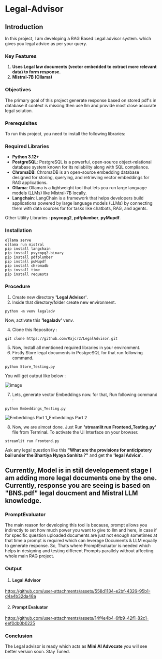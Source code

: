 # Legal-Advisor

## Introduction

In this project, I am developing a RAG Based Legal advisor system. which gives you legal advice as per your query.

### Key Features

1. **Uses Legal law documents (vector embedded to extract more relevant data) to form response.**
2. **Mistral-7B (Ollama)**

### Objectives

The primary goal of this project generate response based on stored pdf's in database if context is missing then use llm and provide most close accurate legal solution.

### Prerequisites
To run this project, you need to install the following libraries:
### Required Libraries

- **Python 3.12+**
- **PostgreSQL**: PostgreSQL is a powerful, open-source object-relational database system known for its reliability along with SQL compliance.
- **ChromaDB**: ChromaDB is an open-source embedding database designed for storing, querying, and retrieving vector embeddings for RAG applications.
- **Ollama**: Ollama is a lightweight tool that lets you run large language models (LLMs) like Mistral-7B locally.
- **Langchain**: LangChain is a framework that helps developers build applications powered by large language models (LLMs) by connecting them with data sources for for tasks like chatbots, RAG, and agents.

Other Utility Libraries : **psycopg2**, **pdfplumber**, **pyMupdf**.

### Installation

   ```
   ollama serve
   ollama run mistral
   pip install langchain
   pip install psycopg2-binary
   pip install pdfplumber
   pip install puMupdf
   pip install chromadb
   pip install time
   pip install requests
   ```

### Procedure

1.   Create new directory **'Legal Advisor'**.
2.   Inside that directory/folder create new environment.
   
   ```
   python -m venv legaladv
   ```

  Now, activate this **'legaladv'** venv.
  
4.   Clone this Repository :

   ```
   git clone https://github.com/Rajcr2/LegalAdvisor.git
   ```
5.   Now, Install all mentioned required libraries in your environment.
6.   Firstly Store legal documents in PostgreSQL for that run following command.
   ```
   python Store_Testing.py
   ``` 
   You will get output like below :
   
![image](https://github.com/user-attachments/assets/db02c381-7c15-4894-bb98-0b84b1e52c98)

7.   Lets, generate vector Embeddings now. for that, Run following command :
   
    python Embeddings_Testing.py
    
![Embeddings Part 1_Embeddings Part 2](https://github.com/user-attachments/assets/33f784c1-9fc5-4195-b528-74fc2f99c39b)

8.   Now, we are almost done. Just Run **'streamlit run Frontend_Testing.py'** file from Terminal. To activate the UI Interface on your browser.
   
    streamlit run Frontend.py
   
   Ask any legal question like this **"What are the provisions for anticipatory bail under the Bhartiya Nyaya Sanhita ?"** and get the **'legal Advice'**. 


## Currently, Model is in still developement stage I am adding more legal documents one by the one. Currently, response you are seeing is based on "BNS.pdf" legal doucment and Mistral LLM knowledge.


### PromptEvaluator

The main reason for developing this tool is because, prompt allows you indirectly to set how much power you want to give to llm and here, in case if for specific question uploaded documents are just not enough sometimes at that time a prompt is required which can leverage Documents & LLM equally to generate response. 
So, Thats where PromptEvaluator is needed which helps in designing and testing different Prompts parallely without affecting whole main RAG project.

### Output

1. #### Legal Advisor



https://github.com/user-attachments/assets/558d1134-e2bf-4326-95b1-d4a4b32da48a

2. #### Prompt Evaluator

https://github.com/user-attachments/assets/14f4e4b4-6fb9-42f1-82c1-eef0db0b0225

### Conclusion
The Legal advisor is ready which acts as **Mini AI Advocate** you will see better version soon. Stay Tuned.






